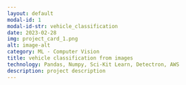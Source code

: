 ```yaml
---
layout: default
modal-id: 1
modal-id-str: vehicle_classification
date: 2023-02-28
img: project_card_1.png
alt: image-alt
category: ML - Computer Vision
title: vehicle classification from images
technology: Pandas, Numpy, Sci-Kit Learn, Detectron, AWS
description: project description
---
```

